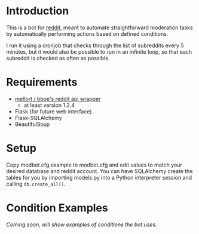 # Introduction
This is a bot for [reddit](http://www.reddit.com), meant to automate
straightforward moderation tasks by automatically performing actions
based on defined conditions.

I run it using a cronjob that checks through the list of subreddits
every 5 minutes, but it would also be possible to run in an infinite
loop, so that each subreddit is checked as often as possible.

# Requirements
* [mellort / bboe's reddit api wrapper](https://github.com/mellort/reddit_api)
  - at least version 1.2.4
* Flask (for future web interface)
* Flask-SQLAlchemy
* BeautifulSoup

# Setup
Copy modbot.cfg.example to modbot.cfg and edit values to match your
desired database and reddit account. You can have SQLAlchemy create
the tables for you by importing models.py into a Python interpreter
session and calling `db.create_all()`.

# Condition Examples
*Coming soon, will show examples of conditions the bot uses.*

